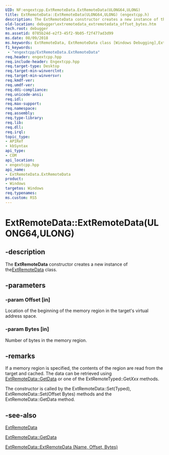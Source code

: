 ```yaml
---
UID: NF:engextcpp.ExtRemoteData.ExtRemoteData(ULONG64,ULONG)
title: ExtRemoteData::ExtRemoteData(ULONG64,ULONG) (engextcpp.h)
description: The ExtRemoteData constructor creates a new instance of the ExtRemoteData class.
old-location: debugger\extremotedata_extremotedata_offset_bytes.htm
tech.root: debugger
ms.assetid: 0785b24d-e2f3-45f2-9b05-f2f477ad3d99
ms.date: 08/09/2018
ms.keywords: ExtRemoteData, ExtRemoteData class [Windows Debugging],ExtRemoteData constructor, ExtRemoteData constructor [Windows Debugging], ExtRemoteData constructor [Windows Debugging],ExtRemoteData class, ExtRemoteData.ExtRemoteData, ExtRemoteData.ExtRemoteData(ULONG64,ULONG), ExtRemoteData::ExtRemoteData, ExtRemoteData::ExtRemoteData(ULONG64,ULONG), debugger.extremotedata_extremotedata_offset_bytes
f1_keywords:
 - "engextcpp/ExtRemoteData.ExtRemoteData"
req.header: engextcpp.hpp
req.include-header: Engextcpp.hpp
req.target-type: Desktop
req.target-min-winverclnt: 
req.target-min-winversvr: 
req.kmdf-ver: 
req.umdf-ver: 
req.ddi-compliance: 
req.unicode-ansi: 
req.idl: 
req.max-support: 
req.namespace: 
req.assembly: 
req.type-library: 
req.lib: 
req.dll: 
req.irql: 
topic_type:
- APIRef
- kbSyntax
api_type:
- COM
api_location:
- engextcpp.hpp
api_name:
- ExtRemoteData.ExtRemoteData
product:
- Windows
targetos: Windows
req.typenames: 
ms.custom: RS5
---
```


# ExtRemoteData::ExtRemoteData(ULONG64,ULONG)


## -description

The <b>ExtRemoteData</b> constructor creates a new instance of the[ExtRemoteData](nl-engextcpp-extremotedata.md) class.


## -parameters

### -param Offset [in]
Location of the beginning of the memory region in the target's virtual address space.


### -param Bytes [in]
Number of bytes in the memory region.


## -remarks

If a memory region is specified, the contents of the region are read from the target and cached.  The data can be retrieved using [ExtRemoteData::GetData](nf-engextcpp-extremotedata-getdata.md) or one of the ExtRemoteTyped::Get<i>Xxx</i> methods.

The constructor is called by the ExtRemoteData::Set(Typed), ExtRemoteData::Set(Offset Bytes) methods and the ExtRemoteData::GetData method.


## -see-also

[ExtRemoteData](nl-engextcpp-extremotedata.md)

[ExtRemoteData::GetData](nf-engextcpp-extremotedata-getdata.md) 

<a href="https://docs.microsoft.com/windows-hardware/drivers/ddi/engextcpp/nf-engextcpp-extremotedata-extremotedata(pcstr_ulong64_ulong)">ExtRemoteData::ExtRemoteData (Name, Offset, Bytes)</a>

 

